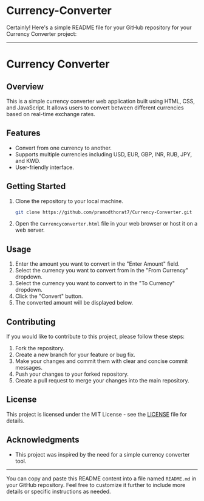 # Currency-Converter
Certainly! Here's a simple README file for your GitHub repository for your Currency Converter project:

---

# Currency Converter

## Overview

This is a simple currency converter web application built using HTML, CSS, and JavaScript. It allows users to convert between different currencies based on real-time exchange rates.

## Features

- Convert from one currency to another.
- Supports multiple currencies including USD, EUR, GBP, INR, RUB, JPY, and KWD.
- User-friendly interface.

## Getting Started

1. Clone the repository to your local machine.

   ```bash
   git clone https://github.com/pramodthorat7/Currency-Converter.git
   ```

2. Open the `Currencyconverter.html` file in your web browser or host it on a web server.

## Usage

1. Enter the amount you want to convert in the "Enter Amount" field.
2. Select the currency you want to convert from in the "From Currency" dropdown.
3. Select the currency you want to convert to in the "To Currency" dropdown.
4. Click the "Convert" button.
5. The converted amount will be displayed below.

## Contributing

If you would like to contribute to this project, please follow these steps:

1. Fork the repository.
2. Create a new branch for your feature or bug fix.
3. Make your changes and commit them with clear and concise commit messages.
4. Push your changes to your forked repository.
5. Create a pull request to merge your changes into the main repository.

## License

This project is licensed under the MIT License - see the [LICENSE](LICENSE) file for details.

## Acknowledgments

- This project was inspired by the need for a simple currency converter tool.

---

You can copy and paste this README content into a file named `README.md` in your GitHub repository. Feel free to customize it further to include more details or specific instructions as needed.
